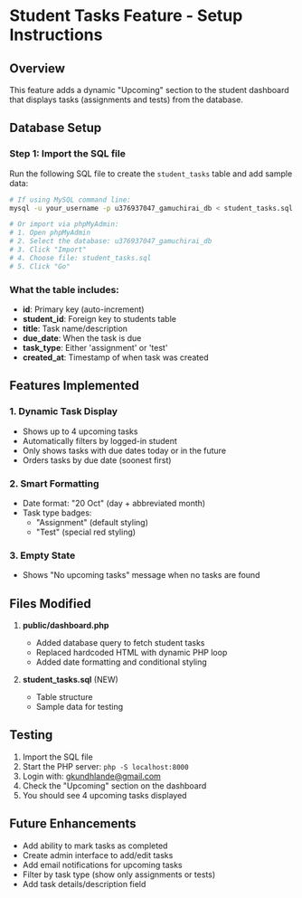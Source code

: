 # Student Tasks Feature - Setup Instructions

## Overview
This feature adds a dynamic "Upcoming" section to the student dashboard that displays tasks (assignments and tests) from the database.

## Database Setup

### Step 1: Import the SQL file
Run the following SQL file to create the `student_tasks` table and add sample data:

```bash
# If using MySQL command line:
mysql -u your_username -p u376937047_gamuchirai_db < student_tasks.sql

# Or import via phpMyAdmin:
# 1. Open phpMyAdmin
# 2. Select the database: u376937047_gamuchirai_db
# 3. Click "Import"
# 4. Choose file: student_tasks.sql
# 5. Click "Go"
```

### What the table includes:
- **id**: Primary key (auto-increment)
- **student_id**: Foreign key to students table
- **title**: Task name/description
- **due_date**: When the task is due
- **task_type**: Either 'assignment' or 'test'
- **created_at**: Timestamp of when task was created

## Features Implemented

### 1. Dynamic Task Display
- Shows up to 4 upcoming tasks
- Automatically filters by logged-in student
- Only shows tasks with due dates today or in the future
- Orders tasks by due date (soonest first)

### 2. Smart Formatting
- Date format: "20 Oct" (day + abbreviated month)
- Task type badges: 
  - "Assignment" (default styling)
  - "Test" (special red styling)

### 3. Empty State
- Shows "No upcoming tasks" message when no tasks are found

## Files Modified

1. **public/dashboard.php**
   - Added database query to fetch student tasks
   - Replaced hardcoded HTML with dynamic PHP loop
   - Added date formatting and conditional styling

2. **student_tasks.sql** (NEW)
   - Table structure
   - Sample data for testing

## Testing

1. Import the SQL file
2. Start the PHP server: `php -S localhost:8000`
3. Login with: gkundhlande@gmail.com
4. Check the "Upcoming" section on the dashboard
5. You should see 4 upcoming tasks displayed

## Future Enhancements

- Add ability to mark tasks as completed
- Create admin interface to add/edit tasks
- Add email notifications for upcoming tasks
- Filter by task type (show only assignments or tests)
- Add task details/description field

